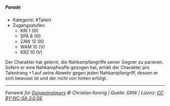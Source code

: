 <!---
Dies ist ein Fanwerk für DUNGEONSLAYERS © von Christian Kennig

Quellen:      [Dungeonslayers Grundregelwerk](https://dungeonslayers.net/download/Dungeonslayers4.pdf)
              [Talentbeschreibungen](https://www.f-space.de/ds4/tools-talentcards.html)
License:      [CC-BY-NC-SA 4.0](https://creativecommons.org/licenses/by-nc-sa/4.0/deed.de)
Richtlinien:  [Fanwerkrichtlinien](https://www.dungeonslayers.net/fanwerk-richtlinien/)
Autor:        Zauberlehrling
-->

##### Parade

- Kategorie: #Talent
- Zugangsstufen:
  - KRI 1 (III)
  - SPÄ 8 (III)
  - ZAW 12 (III)
  - WAM 10 (V)
  - KRZ 10 (V)

Der Charakter hat gelernt, die Nahkampfangriffe seiner Gegner zu parieren. Sofern er eine Nahkampfwaffe gezogen hat, erhält der Charakter pro Talentrang +1 auf seine Abwehr gegen jeden Nahkampfangriff, dessen er sich bewusst ist und der nicht von hinten erfolgt.

---

_Fanwerk für [Dungeonslayers](https://www.dungeonslayers.net/) © Christian Kennig | Quelle: GRW | Lizenz: [CC BY-NC-SA 3.0 DE](https://creativecommons.org/licenses/by-nc-sa/3.0/de/)_
